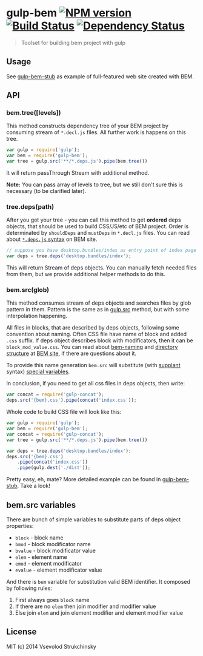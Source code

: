 # gulp-bem [![NPM version][npm-image]][npm-url] [![Build Status][travis-image]][travis-url] [![Dependency Status][depstat-image]][depstat-url]
> Toolset for building bem project with gulp

## Usage

See [gulp-bem-stub](https://github.com/matmuchrapna/gulp-bem-stub) as example of full-featured web site created with BEM.

## API

### bem.tree([levels])

This method constructs dependency tree of your BEM project by consuming stream of `*.decl.js` files. All further work is happens on this tree.

```js
var gulp = require('gulp');
var bem = require('gulp-bem');
var tree = gulp.src('**/*.deps.js').pipe(bem.tree())
```

It will return passThrough Stream with additional method.

__Note:__ You can pass array of levels to tree, but we still don't sure this is necessary (to be clarified later).

### tree.deps(path)

After you got your tree - you can call this method to get __ordered__ deps objects, that should be used to build CSS/JS/etc of BEM project. Order is determinated by `shouldDeps` and `mustDeps` in `*.decl.js` files. You can read about [`*.deps.js` syntax](http://bem.info/tools/bem/bem-tools/depsjs/) on BEM site.

```js
// suppose you have desktop.bundles/index as entry point of index page
var deps = tree.deps('desktop.bundles/index');
```

This will return Stream of deps objects. You can manually fetch needed files from them, but we provide additional helper methods to do this. 

### bem.src(glob)

This method consumes stream of deps objects and searches files by glob pattern in them. Pattern is the same as in [gulp.src](https://github.com/gulpjs/gulp/blob/master/docs/API.md#gulpsrcglobs-options) method, but with some interpolation happening.

All files in blocks, that are described by deps objects, following some convention about naming. Often CSS file have name of block and added `.css` suffix. If deps object describes block with modificators, then it can be `block_mod_value.css`. You can read about [bem-naming](http://bem.info/tools/bem/bem-naming/) and [directory structure](http://bem.info/method/filesystem/) at [BEM site](http://bem.info), if there are questions about it.

To provide this name generation `bem.src` will substitute (with [supplant](http://javascript.crockford.com/remedial.html) syntax) [special variables](https://github.com/floatdrop/gulp-bem#bemsrc-variables).

In conclusion, if you need to get all css files in deps objects, then write:

```js
var concat = require('gulp-concat');
deps.src('{bem}.css').pipe(concat('index.css'));
```

Whole code to build CSS file will look like this:

```js
var gulp = require('gulp');
var bem = require('gulp-bem');
var concat = require('gulp-concat');
var tree = gulp.src('**/*.deps.js').pipe(bem.tree())

var deps = tree.deps('desktop.bundles/index');
deps.src('{bem}.css')
    .pipe(concat('index.css'))
    .pipe(gulp.dest('./dist'));
```

Pretty easy, eh, mate? More detailed example can be found in [gulp-bem-stub](https://github.com/matmuchrapna/gulp-bem-stub). Take a look!

## bem.src variables

There are bunch of simple variables to substitute parts of deps object properties:

 * `block` - block name
 * `bmod` - block modificator name
 * `bvalue` - block modificator value
 * `elem` - element name
 * `emod` - element modificator
 * `evalue` - element modificator value

And there is `bem` variable for substitution valid BEM identifier. It composed by following rules:

 1. First always goes `block` name
 2. If there are no `elem` then join modifier and modifier value 
 3. Else join `elem` and join element modifier and element modifier value

## License

MIT (c) 2014 Vsevolod Strukchinsky

[npm-url]: https://npmjs.org/package/gulp-bem
[npm-image]: https://badge.fury.io/js/gulp-bem.png

[travis-url]: http://travis-ci.org/floatdrop/gulp-bem
[travis-image]: https://travis-ci.org/floatdrop/gulp-bem.png?branch=master

[depstat-url]: https://david-dm.org/floatdrop/gulp-bem
[depstat-image]: https://david-dm.org/floatdrop/gulp-bem.png?theme=shields.io
